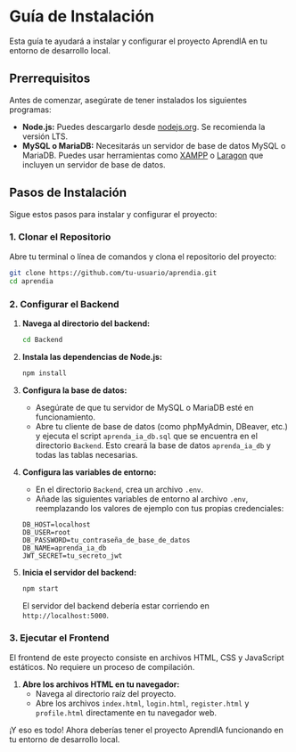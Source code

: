 # Guía de Instalación

Esta guía te ayudará a instalar y configurar el proyecto AprendIA en tu entorno de desarrollo local.

## Prerrequisitos

Antes de comenzar, asegúrate de tener instalados los siguientes programas:

*   **Node.js:** Puedes descargarlo desde [nodejs.org](https://nodejs.org/). Se recomienda la versión LTS.
*   **MySQL o MariaDB:** Necesitarás un servidor de base de datos MySQL o MariaDB. Puedes usar herramientas como [XAMPP](https://www.apachefriends.org/index.html) o [Laragon](https://laragon.org/) que incluyen un servidor de base de datos.

## Pasos de Instalación

Sigue estos pasos para instalar y configurar el proyecto:

### 1. Clonar el Repositorio

Abre tu terminal o línea de comandos y clona el repositorio del proyecto:

```bash
git clone https://github.com/tu-usuario/aprendia.git
cd aprendia
```

### 2. Configurar el Backend

1.  **Navega al directorio del backend:**

    ```bash
    cd Backend
    ```

2.  **Instala las dependencias de Node.js:**

    ```bash
    npm install
    ```

3.  **Configura la base de datos:**
    *   Asegúrate de que tu servidor de MySQL o MariaDB esté en funcionamiento.
    *   Abre tu cliente de base de datos (como phpMyAdmin, DBeaver, etc.) y ejecuta el script `aprenda_ia_db.sql` que se encuentra en el directorio `Backend`. Esto creará la base de datos `aprenda_ia_db` y todas las tablas necesarias.

4.  **Configura las variables de entorno:**
    *   En el directorio `Backend`, crea un archivo `.env`.
    *   Añade las siguientes variables de entorno al archivo `.env`, reemplazando los valores de ejemplo con tus propias credenciales:

    ```
    DB_HOST=localhost
    DB_USER=root
    DB_PASSWORD=tu_contraseña_de_base_de_datos
    DB_NAME=aprenda_ia_db
    JWT_SECRET=tu_secreto_jwt
    ```

5.  **Inicia el servidor del backend:**

    ```bash
    npm start
    ```

    El servidor del backend debería estar corriendo en `http://localhost:5000`.

### 3. Ejecutar el Frontend

El frontend de este proyecto consiste en archivos HTML, CSS y JavaScript estáticos. No requiere un proceso de compilación.

1.  **Abre los archivos HTML en tu navegador:**
    *   Navega al directorio raíz del proyecto.
    *   Abre los archivos `index.html`, `login.html`, `register.html` y `profile.html` directamente en tu navegador web.

¡Y eso es todo! Ahora deberías tener el proyecto AprendIA funcionando en tu entorno de desarrollo local.
